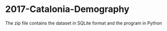# 2017-Catalonia-Demography
The zip file contains the dataset in SQLite format and the program in Python
